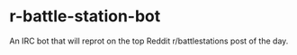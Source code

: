 # r-battle-station-bot
An IRC bot that will reprot on the top Reddit r/battlestations post of the day.
